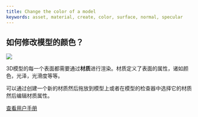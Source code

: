 ```yaml
---
title: Change the color of a model
keywords: asset, material, create, color, surface, normal, specular
---
```


## 如何修改模型的颜色？

<img src="https://playcanvas.com/static-assets/instructions/change_material.gif"/>

3D模型的每一个表面都需要通过**材质**进行渲染。材质定义了表面的属性，诸如颜色，光泽，光滑度等等。

可以通过创建一个新的材质然后拖放到模型上或者在模型的检查器中选择它的材质然后编辑材质属性。

<a class="docs" href="http://developer.playcanvas.com/en/user-manual/assets/materials/" target="_blank">查看用户手册</a>

